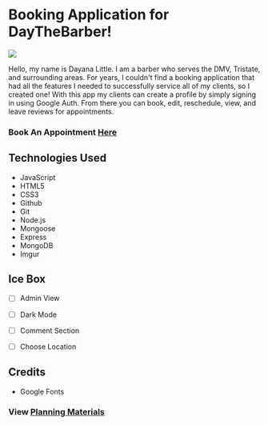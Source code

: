 # Booking Application for DayTheBarber!

![](https://i.imgur.com/rGJbOkD.png)

Hello, my name is Dayana Little. I am a barber who serves the DMV, Tristate, and surrounding areas. For years, I couldn't find a booking application that had all the features I needed to successfully service all of my clients, so I created one! With this app my clients can create a profile by simply signing in using Google Auth. From there you can book, edit, reschedule, view, and leave reviews for appointments. 






### Book An Appointment [**Here**](https://bookdaythebarber.fly.dev/)

## Technologies Used 

- JavaScript
- HTML5
- CSS3
- Github
- Git
- Node.js
- Mongoose
- Express
- MongoDB
- Imgur




## Ice Box 
- [ ] Admin View
- [ ] Dark Mode
- [ ] Comment Section
- [ ] Choose Location


## Credits
- Google Fonts







### View [Planning Materials](https://trello.com/b/5NImcijS/booking-app-unit-2-project)


